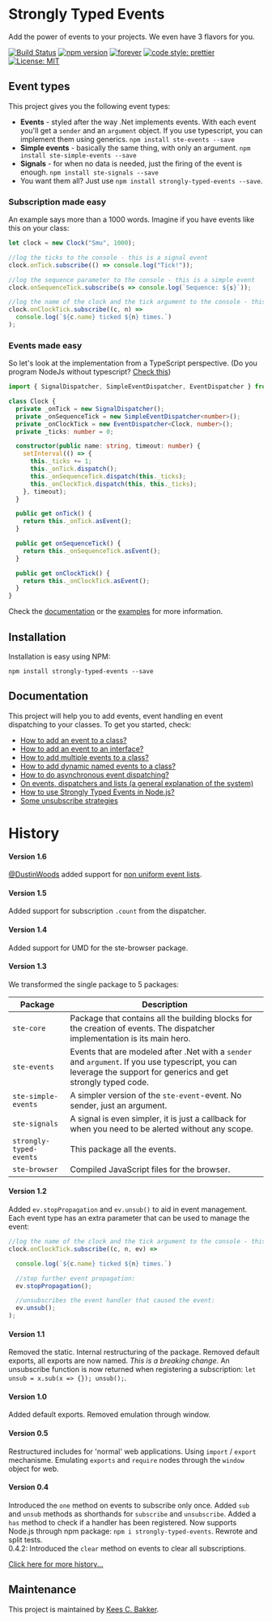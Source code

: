 # Strongly Typed Events
Add the power of events to your projects. We even have 3 flavors for you.

[![Build Status](https://travis-ci.org/KeesCBakker/Strongly-Typed-Events-for-TypeScript.svg?branch=master)](https://travis-ci.org/KeesCBakker/Strongly-Typed-Events-for-TypeScript)
[![npm version](https://badge.fury.io/js/strongly-typed-events.svg)](https://badge.fury.io/js/strongly-typed-events)
[![forever](https://david-dm.org/KeesCBakker/Strongly-Typed-Events-for-TypeScript.svg)](https://david-dm.org/KeesCBakker/Strongly-Typed-Events-for-TypeScript) [![code style: prettier](https://img.shields.io/badge/code_style-prettier-ff69b4.svg)](https://github.com/prettier/prettier) [![License: MIT](https://img.shields.io/badge/License-MIT-yellow.svg)](https://opensource.org/licenses/MIT)

## Event types
This project gives you the following event types:
- **Events** - styled after the way .Net implements events. With each event you'll get a `sender` and an `argument` object. If you use typescript, you can implement them using generics. `npm install ste-events --save`
- **Simple events** - basically the same thing, with only an argument. `npm install ste-simple-events --save`
- **Signals** - for when no data is needed, just the firing of the event is enough. `npm install ste-signals --save`
- You want them all? Just use `npm install strongly-typed-events --save`.

### Subscription made easy
An example says more than a 1000 words. Imagine if you have events like this on your class:
```typescript
let clock = new Clock("Smu", 1000);

//log the ticks to the console - this is a signal event
clock.onTick.subscribe(() => console.log("Tick!"));

//log the sequence parameter to the console - this is a simple event
clock.onSequenceTick.subscribe(s => console.log(`Sequence: ${s}`));

//log the name of the clock and the tick argument to the console - this is an event
clock.onClockTick.subscribe((c, n) =>
  console.log(`${c.name} ticked ${n} times.`)
);
```

### Events made easy
So let's look at the implementation from a TypeScript perspective. (Do you program NodeJs without typescript? <a href="https://github.com/KeesCBakker/Strongly-Typed-Events-for-TypeScript/blob/master/documentation/HowToUseInNodeJs.md">Check this</a>)

```typescript
import { SignalDispatcher, SimpleEventDispatcher, EventDispatcher } from "strongly-typed-events";

class Clock {
  private _onTick = new SignalDispatcher();
  private _onSequenceTick = new SimpleEventDispatcher<number>();
  private _onClockTick = new EventDispatcher<Clock, number>();
  private _ticks: number = 0;

  constructor(public name: string, timeout: number) {
    setInterval(() => {
      this._ticks += 1;
      this._onTick.dispatch();
      this._onSequenceTick.dispatch(this._ticks);
      this._onClockTick.dispatch(this, this._ticks);
    }, timeout);
  }

  public get onTick() {
    return this._onTick.asEvent();
  }

  public get onSequenceTick() {
    return this._onSequenceTick.asEvent();
  }

  public get onClockTick() {
    return this._onClockTick.asEvent();
  }
}
```

Check the <a href="https://github.com/KeesCBakker/Strongly-Typed-Events-for-TypeScript/documentation">documentation</a> or the <a href="examples">examples</a> for more information.

## Installation
Installation is easy using NPM:
```
npm install strongly-typed-events --save
```

## Documentation
This project will help you to add events, event handling en event dispatching to your classes. To get you started, check:

- <a href="https://github.com/KeesCBakker/Strongly-Typed-Events-for-TypeScript/blob/master/documentation/HowToAddAnEventToAClass.md">How to add an event to a class?</a>
- <a href="https://github.com/KeesCBakker/Strongly-Typed-Events-for-TypeScript/blob/master/documentation/HowToAddAnEventToAnInterface.md">How to add an event to an interface?</a>
- <a href="https://github.com/KeesCBakker/Strongly-Typed-Events-for-TypeScript/blob/master/documentation/HowToAddMultipleEventsToAClass.md">How to add multiple events to a class?</a>
- <a href="https://github.com/KeesCBakker/Strongly-Typed-Events-for-TypeScript/blob/master/documentation/HowToAddDynamicNamedEeventsToAClass.md">How to add dynamic named events to a class?</a>
- <a href="https://github.com/KeesCBakker/Strongly-Typed-Events-for-TypeScript/blob/master/documentation/HowToDoAsynchronousEventDispatching.md">How to do asynchronous event dispatching?</a>
- <a href="https://github.com/KeesCBakker/Strongly-Typed-Events-for-TypeScript/blob/master/documentation/OnEventsDispatchersAndLists.md">On events, dispatchers and lists (a general explanation of the system)</a>
- <a href="https://github.com/KeesCBakker/Strongly-Typed-Events-for-TypeScript/blob/master/documentation/HowToUseInNodeJs.md">How to use Strongly Typed Events in Node.js?</a>
- <a href="https://github.com/KeesCBakker/Strongly-Typed-Events-for-TypeScript/blob/master/documentation/SomeUnsubStrategies.md">Some unsubscribe strategies</a>

# History

#### Version 1.6
<a href="https://github.com/DustinWoods">@DustinWoods</a> added support for <a href="/documentation/HowToAddDynamicNamedEeventsToAClass.md#non-uniform-event-lists">non uniform event lists</a>.

#### Version 1.5
Added support for subscription `.count` from the dispatcher.

#### Version 1.4
Added support for UMD for the ste-browser package.

#### Version 1.3
We transformed the single package to 5 packages:

|Package|Description|
|-------|-----------|
|`ste-core`|Package that contains all the building blocks for the creation of events. The dispatcher implementation is its main hero.|
|`ste-events`|Events that are modeled after .Net with a `sender` and `argument`. If you use typescript, you can leverage the support for generics and get strongly typed code.|
|`ste-simple-events`|A simpler version of the `ste-event`-event. No sender, just an argument.|
|`ste-signals`|A signal is even simpler, it is just a callback for when you need to be alerted without any scope.|
|`strongly-typed-events`|This package all the events.|
|`ste-browser`|Compiled JavaScript files for the browser.|

#### Version 1.2
Added `ev.stopPropagation` and `ev.unsub()` to aid in event management. Each event type has
an extra parameter that can be used to manage the event:
```typescript
//log the name of the clock and the tick argument to the console - this is an event
clock.onClockTick.subscribe((c, n, ev) =>

  console.log(`${c.name} ticked ${n} times.`)

  //stop further event propagation:
  ev.stopPropagation();

  //unsubscribes the event handler that caused the event:
  ev.unsub();
);
```

#### Version 1.1
Removed the static. Internal restructuring of the package. Removed default exports, all exports are now named. _This is a breaking change_.
An unsubscribe function is now returned when registering a subscription: `let unsub = x.sub(x => {}); unsub();`.

#### Version 1.0
Added default exports. Removed emulation through window. 

#### Version 0.5
Restructured includes for 'normal' web applications. Using `import` / `export` mechanisme. Emulating `exports` and `require` nodes through the `window` object for web.

#### Version 0.4
Introduced the `one` method on events to subscribe only once. Added `sub` and `unsub` methods as shorthands for `subscribe` and `unsubscribe`. Added a `has` method to check if a handler has been registered.
Now supports Node.js through npm package: `npm i strongly-typed-events`. Rewrote and split tests.<br/>
0.4.2: Introduced the `clear` method on events to clear all subscriptions.

<a href="https://github.com/KeesCBakker/Strongly-Typed-Events-for-TypeScript/blob/master/documentation/history.md">Click here for more history...</a>

## Maintenance
This project is maintained by <a href="https://keestalkstech.com/">Kees C. Bakker</a>.